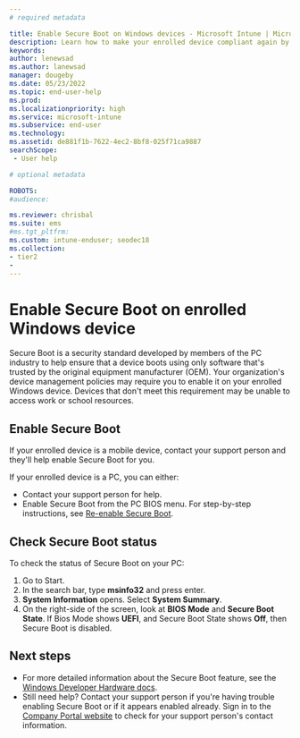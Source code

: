 ```yaml
---
# required metadata

title: Enable Secure Boot on Windows devices - Microsoft Intune | Microsoft Docs
description: Learn how to make your enrolled device compliant again by enabling Secure Boot.  
keywords:
author: lenewsad
ms.author: lanewsad
manager: dougeby
ms.date: 05/23/2022
ms.topic: end-user-help
ms.prod:
ms.localizationpriority: high
ms.service: microsoft-intune
ms.subservice: end-user
ms.technology:
ms.assetid: de881f1b-7622-4ec2-8bf8-025f71ca9887
searchScope:
 - User help

# optional metadata

ROBOTS:  
#audience:

ms.reviewer: chrisbal
ms.suite: ems
#ms.tgt_pltfrm:
ms.custom: intune-enduser; seodec18
ms.collection:
- tier2
- 
---
```



# Enable Secure Boot on enrolled Windows device  

Secure Boot is a security standard developed by members of the PC industry to help ensure that a device boots using only software that's trusted by the original equipment manufacturer (OEM). Your organization's device management policies may require you to enable it on your enrolled Windows device. Devices that don't meet this requirement may be unable to access work or school resources.     

## Enable Secure Boot  
If your enrolled device is a mobile device, contact your support person and they'll help enable Secure Boot for you.  

If your enrolled device is a PC, you can either:  

* Contact your support person for help.  
* Enable Secure Boot from the PC BIOS menu. For step-by-step instructions, see [Re-enable Secure Boot](/windows-hardware/manufacture/desktop/disabling-secure-boot#re-enable-secure-boot).  

## Check Secure Boot status  
To check the status of Secure Boot on your PC:  

1. Go to Start.
2. In the search bar, type **msinfo32** and press enter. 
3. **System Information** opens. Select **System Summary**. 
4. On the right-side of the screen, look at **BIOS Mode** and **Secure Boot State**. If Bios Mode shows **UEFI**, and Secure Boot State shows **Off**, then Secure Boot is disabled.  

## Next steps  

* For more detailed information about the Secure Boot feature, see the [Windows Developer Hardware docs](/windows-hardware/manufacture/desktop/secure-boot-landing).  
* Still need help? Contact your support person if you're having trouble enabling Secure Boot or if it appears enabled already. Sign in to the [Company Portal website](https://go.microsoft.com/fwlink/?linkid=2010980) to check for your support person's contact information.  
